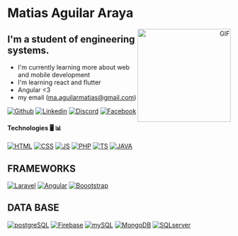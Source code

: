 # Matias Aguilar Araya

<!-- <img width="30px" src="https://github.com/SatYu26/SatYu26/raw/master/Assets/Hi.gif" /> -->
<a align="right" title="Music? 🎧" href="https://www.youtube.com/watch?v=34Na4j8AVgA" target="_blank">
  <img align="right" alt="GIF" height="210px" src="https://octodex.github.com/images/daftpunktocat-thomas.gif" />
</a>

## I'm a student of engineering systems.

- I'm currently learning more about web and mobile development
- I'm learning react and flutter
- Angular <3
- my email (ma.aguilarmatias@gmail.com)

[![Github](https://img.shields.io/badge/Github-FFFFFF?style=for-the-badge&logo=github&color=grey)](https://github.com/Lucymaa)
[![Linkedin](https://img.shields.io/badge/Linkedin-0077B5?style=for-the-badge&logo=linkedin&logoColor=white)](https://www.linkedin.com/in/matias-aguilar-4952911aa/)
[![Discord](https://img.shields.io/badge/Discord-7289DA?style=for-the-badge&logo=discord&logoColor=white)](https://discord.gg/)
[![Facebook](https://img.shields.io/badge/Facebook-7289DA?style=for-the-badge&logo=facebook&logoColor=white)](https://www.facebook.com/matikidjr)

#### Technologies 🖥️ 📊

[![HTML](https://img.shields.io/badge/HTML5-E34F26?style=for-the-badge&logo=html5&logoColor=white)](https://devdocs.io/html/)
[![CSS](https://img.shields.io/badge/CSS3-1572B6?style=for-the-badge&logo=css3&logoColor=white)](https://devdocs.io/css/)
[![JS](https://img.shields.io/badge/JavaScript-F7DF1E?style=for-the-badge&logo=javascript&logoColor=black)](https://devdocs.io/javascript/)
[![PHP](https://img.shields.io/badge/PHP-777BB4?style=for-the-badge&logo=php&logoColor=white)](https://www.php.net)
[![TS](https://img.shields.io/badge/TypeScript-007ACC?style=for-the-badge&logo=typescript&logoColor=white)](https://devdocs.io/typescript/)
[![JAVA](https://img.shields.io/badge/Java-ED8B00?style=for-the-badge&logo=java&logoColor=white)](https://www.java.com/en/)

## FRAMEWORKS

[![Laravel](https://img.shields.io/badge/Laravel-FF2D20?style=for-the-badge&logo=laravel&logoColor=white)](https://laravel.com)
[![Angular](https://img.shields.io/badge/-angular-61DAFB?logo=angular&style=for-the-badge&color=red)](https://angular.io)
[![Boootstrap](https://img.shields.io/badge/Bootstrap-563D7C?style=for-the-badge&logo=bootstrap&logoColor=white)](https://getbootstrap.com)


## DATA BASE

[![postgreSQL](https://img.shields.io/badge/PostgreSQL-316192?style=for-the-badge&logo=postgresql&logoColor=white)](https://www.postgresql.org)
[![Firebase](https://img.shields.io/badge/-firebase-61DAFB?logo=firebase&style=for-the-badge&color=grey)](https://firebase.google.com)
[![mySQL](https://img.shields.io/badge/MySQL-0077B5?style=for-the-badge&logo=mysql&logoColor=white)](https://www.mysql.com)
[![MongoDB](https://img.shields.io/badge/-mongodb-61DAFB?logo=mongodb&style=for-the-badge&color=white)](https://www.mongodb.com)
[![SQLserver](https://img.shields.io/badge/SQLserver-0077B5?style=for-the-badge&logo=sqlserver&logoColor=blue)](https://docs.microsoft.com/en-us/sql/sql-server/?view=sql-server-ver15)


